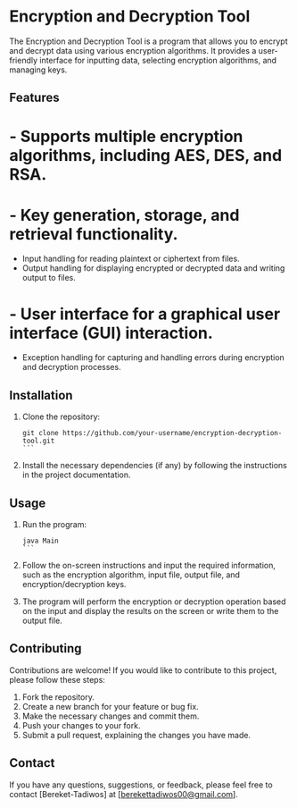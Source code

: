 # Encryption and Decryption Tool

The Encryption and Decryption Tool is a program that allows you to encrypt and decrypt data using various encryption algorithms. It provides a user-friendly interface for inputting data, selecting encryption algorithms, and managing keys.

## Features

# - Supports multiple encryption algorithms, including AES, DES, and RSA.
# - Key generation, storage, and retrieval functionality.
- Input handling for reading plaintext or ciphertext from files.
- Output handling for displaying encrypted or decrypted data and writing output to files.
# - User interface for a graphical user interface (GUI) interaction.
- Exception handling for capturing and handling errors during encryption and decryption processes.

## Installation

1. Clone the repository:

   ````shell
   git clone https://github.com/your-username/encryption-decryption-tool.git
   ```

2. Install the necessary dependencies (if any) by following the instructions in the project documentation.

## Usage

1. Run the program:

   ````shell
   java Main
   ```

2. Follow the on-screen instructions and input the required information, such as the encryption algorithm, input file, output file, and encryption/decryption keys.

3. The program will perform the encryption or decryption operation based on the input and display the results on the screen or write them to the output file.

## Contributing

Contributions are welcome! If you would like to contribute to this project, please follow these steps:

1. Fork the repository.
2. Create a new branch for your feature or bug fix.
3. Make the necessary changes and commit them.
4. Push your changes to your fork.
5. Submit a pull request, explaining the changes you have made.

## Contact

If you have any questions, suggestions, or feedback, please feel free to contact [Bereket-Tadiwos] at [berekettadiwos00@gmail.com].


